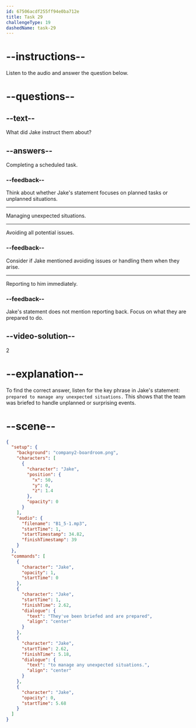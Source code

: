 ```yaml
---
id: 67506acdf255ff94e0ba712e
title: Task 29
challengeType: 19
dashedName: task-29
---
```

<!-- (Audio) Jake: They've been briefed and are prepared to manage any unexpected situations. -->

# --instructions--

Listen to the audio and answer the question below.

# --questions--

## --text--

What did Jake instruct them about?

## --answers--

Completing a scheduled task.

### --feedback--

Think about whether Jake's statement focuses on planned tasks or unplanned situations.

---

Managing unexpected situations.

---

Avoiding all potential issues.

### --feedback--

Consider if Jake mentioned avoiding issues or handling them when they arise.

---

Reporting to him immediately.

### --feedback--

Jake's statement does not mention reporting back. Focus on what they are prepared to do.

## --video-solution--

2

# --explanation--

To find the correct answer, listen for the key phrase in Jake's statement: `prepared to manage any unexpected situations.` This shows that the team was briefed to handle unplanned or surprising events.

# --scene--

```json
{
  "setup": {
    "background": "company2-boardroom.png",
    "characters": [
      {
        "character": "Jake",
        "position": {
          "x": 50,
          "y": 0,
          "z": 1.4
        },
        "opacity": 0
      }
    ],
    "audio": {
      "filename": "B1_5-1.mp3",
      "startTime": 1,
      "startTimestamp": 34.82,
      "finishTimestamp": 39
    }
  },
  "commands": [
    {
      "character": "Jake",
      "opacity": 1,
      "startTime": 0
    },
    {
      "character": "Jake",
      "startTime": 1,
      "finishTime": 2.62,
      "dialogue": {
        "text": "They've been briefed and are prepared",
        "align": "center"
      }
    },
    {
      "character": "Jake",
      "startTime": 2.62,
      "finishTime": 5.18,
      "dialogue": {
        "text": "to manage any unexpected situations.",
        "align": "center"
      }
    },
    {
      "character": "Jake",
      "opacity": 0,
      "startTime": 5.68
    }
  ]
}
```
